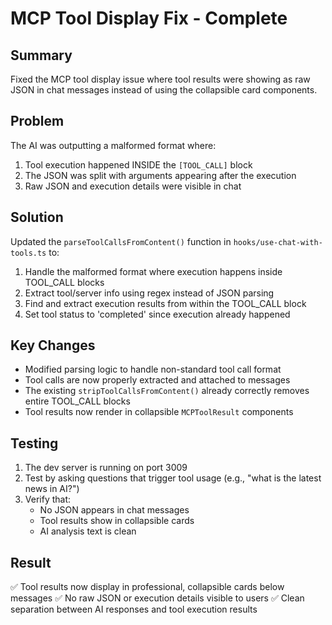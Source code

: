 # MCP Tool Display Fix - Complete

## Summary
Fixed the MCP tool display issue where tool results were showing as raw JSON in chat messages instead of using the collapsible card components.

## Problem
The AI was outputting a malformed format where:
1. Tool execution happened INSIDE the `[TOOL_CALL]` block
2. The JSON was split with arguments appearing after the execution
3. Raw JSON and execution details were visible in chat

## Solution
Updated the `parseToolCallsFromContent()` function in `hooks/use-chat-with-tools.ts` to:
1. Handle the malformed format where execution happens inside TOOL_CALL blocks
2. Extract tool/server info using regex instead of JSON parsing
3. Find and extract execution results from within the TOOL_CALL block
4. Set tool status to 'completed' since execution already happened

## Key Changes
- Modified parsing logic to handle non-standard tool call format
- Tool calls are now properly extracted and attached to messages
- The existing `stripToolCallsFromContent()` already correctly removes entire TOOL_CALL blocks
- Tool results now render in collapsible `MCPToolResult` components

## Testing
1. The dev server is running on port 3009
2. Test by asking questions that trigger tool usage (e.g., "what is the latest news in AI?")
3. Verify that:
   - No JSON appears in chat messages
   - Tool results show in collapsible cards
   - AI analysis text is clean

## Result
✅ Tool results now display in professional, collapsible cards below messages
✅ No raw JSON or execution details visible to users
✅ Clean separation between AI responses and tool execution results